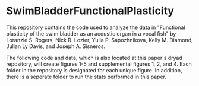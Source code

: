 # SwimBladderFunctionalPlasticity

This repository contains the code used to analyze the data in "Functional plasticity of the swim bladder as an acoustic organ in a vocal fish" by Loranzie S. Rogers, Nick R. Lozier, Yulia P. Sapozhnikova, Kelly M. Diamond, Julian Ly Davis, and Joseph A. Sisneros. 

The following code and data, which is also located at this paper's dryad repository, will create figures 1-5 and supplemental figures 1, 2, and 4. Each folder in the repository is designated for each unique figure. In addition, there is a seperate folder to run the stats performed in this paper.
